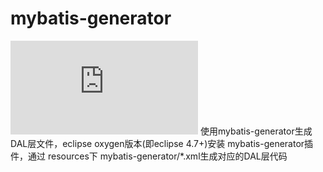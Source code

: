 # mybatis-generator

![Mybatos-generator documentation](http://www.mybatis.org/mybatis-3/zh/sqlmap-xml.html#insert_update_and_delete "Mybatis")
使用mybatis-generator生成DAL层文件，eclipse oxygen版本(即eclipse 4.7+)安装 mybatis-generator插件，通过 resources下 mybatis-generator/*.xml生成对应的DAL层代码

